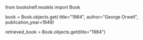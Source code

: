 from bookshelf.models import Book 

book = Book.objects.get(
     title="1984",
     author="George Orwell",
     publication_year=1949)

retrieved_book = Book.objects.get(title="1984")
